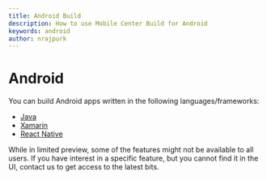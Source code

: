 ```yaml
---
title: Android Build
description: How to use Mobile Center Build for Android
keywords: android
author: nrajpurk
---
```


# Android

You can build Android apps written in the following languages/frameworks:

* [Java](first-build/java)
* [Xamarin](first-build/xamarin)
* [React Native](first-build/react-native)

While in limited preview, some of the features might not be available to all users. If you have interest in a specific feature, but you cannot find it in the UI, contact us to get access to the latest bits.
